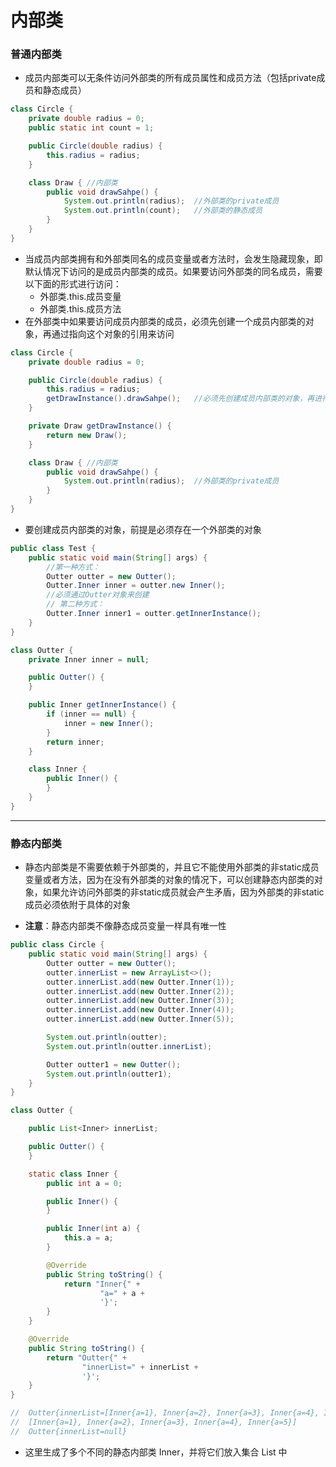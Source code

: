 # 内部类

### 普通内部类

- 成员内部类可以无条件访问外部类的所有成员属性和成员方法（包括private成员和静态成员）

```java
class Circle {
    private double radius = 0;
    public static int count = 1;

    public Circle(double radius) {
        this.radius = radius;
    }

    class Draw { //内部类 
        public void drawSahpe() {
            System.out.println(radius);  //外部类的private成员 
            System.out.println(count);   //外部类的静态成员 
        }
    }
}
```

- 当成员内部类拥有和外部类同名的成员变量或者方法时，会发生隐藏现象，即默认情况下访问的是成员内部类的成员。如果要访问外部类的同名成员，需要以下面的形式进行访问：
  - 外部类.this.成员变量
  - 外部类.this.成员方法
- 在外部类中如果要访问成员内部类的成员，必须先创建一个成员内部类的对象，再通过指向这个对象的引用来访问

```java
class Circle {
    private double radius = 0;

    public Circle(double radius) {
        this.radius = radius;
        getDrawInstance().drawSahpe();   //必须先创建成员内部类的对象，再进行访问 
    }

    private Draw getDrawInstance() {
        return new Draw();
    }

    class Draw { //内部类 
        public void drawSahpe() {
            System.out.println(radius);  //外部类的private成员 
        }
    }
}
```

- 要创建成员内部类的对象，前提是必须存在一个外部类的对象

```java
public class Test {
    public static void main(String[] args) {
        //第一种方式：
        Outter outter = new Outter();
        Outter.Inner inner = outter.new Inner();
        //必须通过Outter对象来创建 
        // 第二种方式：
        Outter.Inner inner1 = outter.getInnerInstance();
    }
}

class Outter {
    private Inner inner = null;

    public Outter() {
    }

    public Inner getInnerInstance() {
        if (inner == null) {
            inner = new Inner();
        }
        return inner;
    }

    class Inner {
        public Inner() {
        }
    }
}
```

------

### 静态内部类

- 静态内部类是不需要依赖于外部类的，并且它不能使用外部类的非static成员变量或者方法，因为在没有外部类的对象的情况下，可以创建静态内部类的对象，如果允许访问外部类的非static成员就会产生矛盾，因为外部类的非static成员必须依附于具体的对象

- **注意**：静态内部类不像静态成员变量一样具有唯一性

```java
public class Circle {
    public static void main(String[] args) {
        Outter outter = new Outter();
        outter.innerList = new ArrayList<>();
        outter.innerList.add(new Outter.Inner(1));
        outter.innerList.add(new Outter.Inner(2));
        outter.innerList.add(new Outter.Inner(3));
        outter.innerList.add(new Outter.Inner(4));
        outter.innerList.add(new Outter.Inner(5));

        System.out.println(outter);
        System.out.println(outter.innerList);

        Outter outter1 = new Outter();
        System.out.println(outter1);
    }
}

class Outter {

    public List<Inner> innerList;

    public Outter() {
    }

    static class Inner {
        public int a = 0;

        public Inner() {
        }

        public Inner(int a) {
            this.a = a;
        }

        @Override
        public String toString() {
            return "Inner{" +
                    "a=" + a +
                    '}';
        }
    }

    @Override
    public String toString() {
        return "Outter{" +
                "innerList=" + innerList +
                '}';
    }
}

//  Outter{innerList=[Inner{a=1}, Inner{a=2}, Inner{a=3}, Inner{a=4}, Inner{a=5}]}
//  [Inner{a=1}, Inner{a=2}, Inner{a=3}, Inner{a=4}, Inner{a=5}]
//  Outter{innerList=null}
```

- 这里生成了多个不同的静态内部类 Inner，并将它们放入集合 List 中